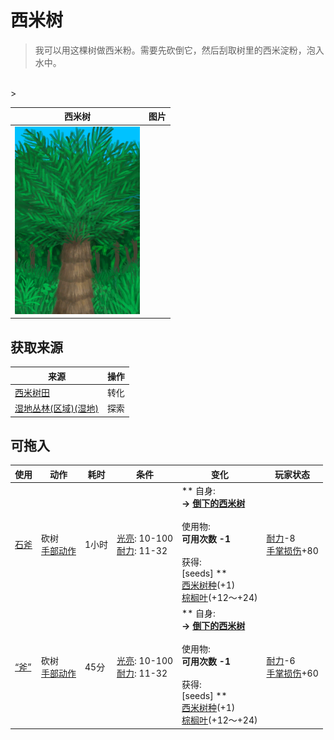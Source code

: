# 西米树  
> 我可以用这棵树做西米粉。需要先砍倒它，然后刮取树里的西米淀粉，泡入水中。  
<br>  
>   
  
  西米树  |   图片   
 ----  |  ----:   
   |  <img decoding="async" src="Sprite/SagoPalm.png" href="a.md" style="max-width:300px;max-height:300px;">   
  
## 获取来源  
来源  |  操作  
----  |  ----  
[西米树田](CropPlotSagoPalm.md)  |  转化  
[湿地丛林(区域)(湿地)](Wetlands.md)  |  探索  
## 可拖入  
使用  |  动作  |  耗时  |  条件  |  变化  |  玩家状态  
----  |  ----  |  ----  |  ----  |  ----  |  ----  
[石斧](StoneAxe.md)  |  砍树<br>[手部动作](HandAction.md)  |  1小时  |  [光亮](Light.md): 10-100<br>[耐力](Stamina.md): 11-32  |  ** 自身: **<br>→ [倒下的西米树](SagoPalmFelled.md)<br><br>** 使用物: **<br>可用次数  -1<br><br>** 获得: **<br>** [seeds]  **<br>  [西米树种](SagoSeeds.md)(+1)<br>  [棕榈叶](PalmFronds.md)(+12～+24)<br>  |  [耐力](Stamina.md)-8<br>[手掌损伤](HandDamage.md)+80  
[“斧”](tag_Axe.md)  |  砍树<br>[手部动作](HandAction.md)  |  45分  |  [光亮](Light.md): 10-100<br>[耐力](Stamina.md): 11-32  |  ** 自身: **<br>→ [倒下的西米树](SagoPalmFelled.md)<br><br>** 使用物: **<br>可用次数  -1<br><br>** 获得: **<br>** [seeds]  **<br>  [西米树种](SagoSeeds.md)(+1)<br>  [棕榈叶](PalmFronds.md)(+12～+24)<br>  |  [耐力](Stamina.md)-6<br>[手掌损伤](HandDamage.md)+60  


<script>document.title="西米树 - 卡牌生存百科 Card Survival Wiki";</script>